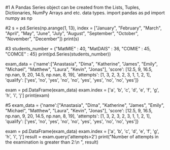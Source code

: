 #1 A Pandas Series object can be created from the Lists, Tuples, Dictionaries, NumPy Arrays and etc. data types.
import pandas as pd
import numpy as np

#2
s = pd.Series(np.arange(1, 13), index = ["January", "February", "March", "April", "May", "June", "July", "August", "September", "October", "November", "December"])
print(s)

#3
students_number = {"MatMIE" : 40, "MatDAIS" : 36, "COMIE" : 45, "COMCE" : 45}
print(pd.Series(students_number))

exam_data = {'name':["Anastasia", "Dima", "Katherine", "James", "Emily", "Michael", "Matthew", "Laura", "Kevin", "Jonas"], 'score': [12.5, 9, 16.5, np.nan, 9, 20, 14.5, np.nan, 8, 19],
'attempts': [1, 3, 2, 3, 2, 3, 1, 1, 2, 1],
'qualify': ['yes', 'no', 'yes', 'no', 'no', 'yes', 'yes', 'no', 'no', 'yes']} 

exam = pd.DataFrame(exam_data)
exam.index = ['a', 'b', 'c', 'd', 'e', 'f', 'g', 'h', 'i', 'j']
print(exam)

#5
exam_data = {'name':["Anastasia", "Dima", "Katherine", "James", "Emily", "Michael", "Matthew", "Laura", "Kevin", "Jonas"], 'score': [12.5, 9, 16.5, np.nan, 9, 20, 14.5, np.nan, 8, 19],
'attempts': [1, 3, 2, 3, 2, 3, 1, 1, 2, 1],
'qualify': ['yes', 'no', 'yes', 'no', 'no', 'yes', 'yes', 'no', 'no', 'yes']} 

exam = pd.DataFrame(exam_data)
exam.index = ['a', 'b', 'c', 'd', 'e', 'f', 'g', 'h', 'i', 'j'] 
result = exam.query('attempts>2')
print("Number of attempts in the examination is greater than 2:\n ", result)

